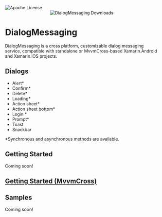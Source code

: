 <img alt="Apache License" src="https://img.shields.io/badge/license-Apache%202-blue.svg" />

<div align="center">

  <img alt="DialogMessaging Downloads" src="https://shields.io/nuget/dt/DialogMessaging" />
  

</div>

# DialogMessaging

DialogMessaging is a cross platform, customizable dialog messaging service, compatible with standalone or MvvmCross-based Xamarin.Android and Xamarin.iOS projects.

## Dialogs

- Alert*
- Confirm*
- Delete*
- Loading*
- Action sheet*
- Action sheet bottom*
- Login *
- Prompt*
- Toast
- Snackbar

\*Synchronous and asynchronous methods are available.

## Getting Started

Coming soon!

## [Getting Started (MvvmCross)](https://github.com/lewisbennett/dialog-messaging/tree/release-1.0.0/src/DialogMessaging.MvvmCross/README.md)

## Samples

Coming soon!
